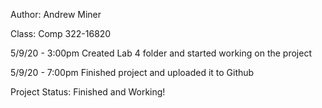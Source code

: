 
Author: Andrew Miner

Class: Comp 322-16820


5/9/20 - 3:00pm 
	Created Lab 4 folder and started working on the project

5/9/20 - 7:00pm
	Finished project and uploaded it to Github

Project Status: Finished and Working!
